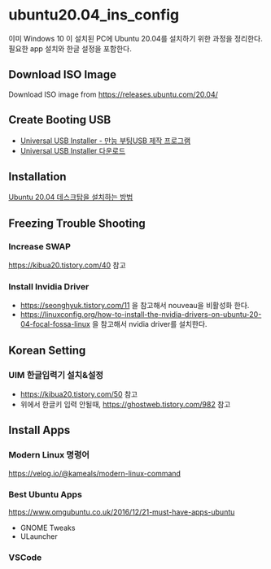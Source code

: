 # ubuntu20.04_ins_config
이미 Windows 10 이 설치된 PC에 Ubuntu 20.04를 설치하기 위한 과정을 정리한다.
필요한 app 설치와 한글 설정을 포함한다.

## Download ISO Image
Download ISO image from https://releases.ubuntu.com/20.04/

## Create Booting USB 
- [Universal USB Installer - 만능 부팅USB 제작 프로그램](https://pythonkim.tistory.com/70)
- [Universal USB Installer 다운로드](http://www.pendrivelinux.com/universal-usb-installer-easy-as-1-2-3/)

## Installation
[Ubuntu 20.04 데스크탑을 설치하는 방법](https://kogoza.tistory.com/entry/Ubuntu-2004-%EB%8D%B0%EC%8A%A4%ED%81%AC%ED%83%91%EC%9D%84-%EC%84%A4%EC%B9%98%ED%95%98%EB%8A%94-%EB%B0%A9%EB%B2%95)

## Freezing Trouble Shooting

### Increase SWAP
https://kibua20.tistory.com/40 참고

### Install Invidia Driver
- https://seonghyuk.tistory.com/11 을 참고해서 nouveau을 비활성화 한다.
- https://linuxconfig.org/how-to-install-the-nvidia-drivers-on-ubuntu-20-04-focal-fossa-linux 을 참고해서 nvidia driver를 설치한다.

## Korean Setting

### UIM 한글입력기 설치&설정
- https://kibua20.tistory.com/50 참고
- 위에서 한글키 입력 안될때, https://ghostweb.tistory.com/982 참고

## Install Apps

### Modern Linux 명령어
https://velog.io/@kameals/modern-linux-command

### Best Ubuntu Apps
https://www.omgubuntu.co.uk/2016/12/21-must-have-apps-ubuntu
- GNOME Tweaks
- ULauncher

### VSCode
